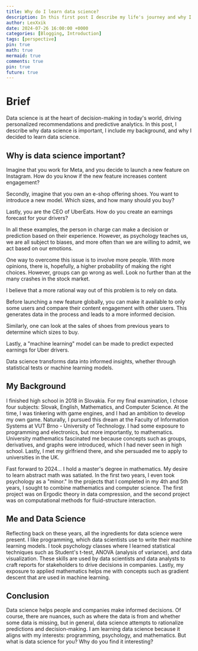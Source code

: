 ```yaml
---
title: Why do I learn data science?
description: In this first post I describe my life's journey and why I want to learn data science
author: LexXxik
date: 2024-07-26 16:00:00 +0000
categories: [Blogging, Introduction]
tags: [perspective]
pin: true
math: true
mermaid: true
comments: true
pin: true
future: true
---
```


# Brief

Data science is at the heart of decision-making in today's world, driving personalized recommendations and predictive analytics. In this post, I describe why data science is important, I include my background, and why I decided to learn data science.

## Why is data science important?

Imagine that you work for Meta, and you decide to launch a new feature on Instagram. How do you know if the new feature increases content engagement?

Secondly, imagine that you own an e-shop offering shoes. You want to introduce a new model. Which sizes, and how many should you buy?

Lastly, you are the CEO of UberEats. How do you create an earnings forecast for your drivers?

In all these examples, the person in charge can make a decision or prediction based on their experience. However, as psychology teaches us, we are all subject to biases, and more often than we are willing to admit, we act based on our emotions.

One way to overcome this issue is to involve more people. With more opinions, there is, hopefully, a higher probability of making the right choices. However, groups can go wrong as well. Look no further than at the many crashes in the stock market.

I believe that a more rational way out of this problem is to rely on data.

Before launching a new feature globally, you can make it available to only some users and compare their content engagement with other users. This generates data in the process and leads to a more informed decision.

Similarly, one can look at the sales of shoes from previous years to determine which sizes to buy.

Lastly, a "machine learning" model can be made to predict expected earnings for Uber drivers.

Data science transforms data into informed insights, whether through statistical tests or machine learning models.

## My Background

I finished high school in 2018 in Slovakia. For my final examination, I chose four subjects: Slovak, English, Mathematics, and Computer Science. At the time, I was tinkering with game engines, and I had an ambition to develop my own game. Naturally, I pursued this dream at the Faculty of Information Systems at VUT Brno - University of Technology. I had some exposure to programming and electronics, but more importantly, to mathematics. University mathematics fascinated me because concepts such as groups, derivatives, and graphs were introduced, which I had never seen in high school. Lastly, I met my girlfriend there, and she persuaded me to apply to universities in the UK.

Fast forward to 2024... I hold a master's degree in mathematics. My desire to learn abstract math was satiated. In the first two years, I even took psychology as a "minor." In the projects that I completed in my 4th and 5th years, I sought to combine mathematics and computer science. The first project was on Ergodic theory in data compression, and the second project was on computational methods for fluid-structure interaction.

## Me and Data Science

Reflecting back on these years, all the ingredients for data science were present. I like programming, which data scientists use to write their machine learning models. I took psychology classes where I learned statistical techniques such as Student's t-test, ANOVA (analysis of variance), and data visualization. These skills are used by data scientists and data analysts to craft reports for stakeholders to drive decisions in companies. Lastly, my exposure to applied mathematics helps me with concepts such as gradient descent that are used in machine learning.

## Conclusion

Data science helps people and companies make informed decisions. Of course, there are nuances, such as where the data is from and whether some data is missing, but in general, data science attempts to rationalize predictions and decision-making. I am learning data science because it aligns with my interests: programming, psychology, and mathematics. But what is data science for you? Why do you find it interesting?
